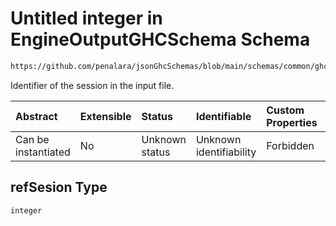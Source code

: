 # Untitled integer in EngineOutputGHCSchema Schema

```txt
https://github.com/penalara/jsonGhcSchemas/blob/main/schemas/common/ghcEngineOutput.schema.json#/properties/timetable/properties/assignedSections/items/properties/sessionsAssigned/items/properties/refSesion
```

Identifier of the session in the input file.

| Abstract            | Extensible | Status         | Identifiable            | Custom Properties | Additional Properties | Access Restrictions | Defined In                                                                                       |
| :------------------ | :--------- | :------------- | :---------------------- | :---------------- | :-------------------- | :------------------ | :----------------------------------------------------------------------------------------------- |
| Can be instantiated | No         | Unknown status | Unknown identifiability | Forbidden         | Allowed               | none                | [ghcEngineOutput.schema.json\*](../../../out/ghcEngineOutput.schema.json "open original schema") |

## refSesion Type

`integer`

